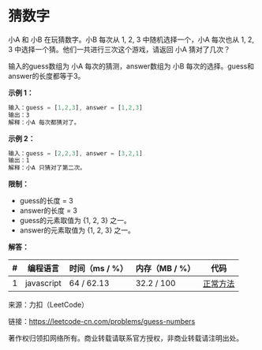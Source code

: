 # 猜数字

小A 和 小B 在玩猜数字。小B 每次从 1, 2, 3 中随机选择一个，小A 每次也从 1, 2, 3 中选择一个猜。他们一共进行三次这个游戏，请返回 小A 猜对了几次？

输入的guess数组为 小A 每次的猜测，answer数组为 小B 每次的选择。guess和answer的长度都等于3。

**示例 1：**

``` javascript
输入：guess = [1,2,3], answer = [1,2,3]
输出：3
解释：小A 每次都猜对了。
```

**示例 2：**

``` javascript
输入：guess = [2,2,3], answer = [3,2,1]
输出：1
解释：小A 只猜对了第二次。
```

**限制：**

- guess的长度 = 3
- answer的长度 = 3
- guess的元素取值为 {1, 2, 3} 之一。
- answer的元素取值为 {1, 2, 3} 之一。

**解答：**

**#**|**编程语言**|**时间（ms / %）**|**内存（MB / %）**|**代码**
--|--|--|--|--
1|javascript|64 / 62.13|32.2 / 100|[正常方法](./javascript/ac_v1.js)

来源：力扣（LeetCode）

链接：https://leetcode-cn.com/problems/guess-numbers

著作权归领扣网络所有。商业转载请联系官方授权，非商业转载请注明出处。
